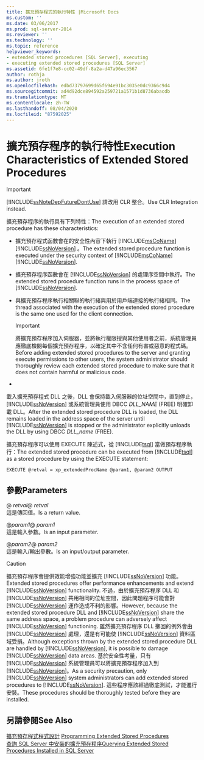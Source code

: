 ```yaml
---
title: 擴充預存程式的執行特性 |Microsoft Docs
ms.custom: ''
ms.date: 03/06/2017
ms.prod: sql-server-2014
ms.reviewer: ''
ms.technology: ''
ms.topic: reference
helpviewer_keywords:
- extended stored procedures [SQL Server], executing
- executing extended stored procedures [SQL Server]
ms.assetid: 6fe1f7e8-cc02-49df-8a2a-d47a96ec3567
author: rothja
ms.author: jroth
ms.openlocfilehash: edbd73797699d65f694e91bc3035e0dc9366c9d4
ms.sourcegitcommit: ad4d92dce894592a259721a1571b1d8736abacdb
ms.translationtype: MT
ms.contentlocale: zh-TW
ms.lasthandoff: 08/04/2020
ms.locfileid: "87592025"
---
```

# <a name="execution-characteristics-of-extended-stored-procedures"></a><span data-ttu-id="a8d21-102">擴充預存程序的執行特性</span><span class="sxs-lookup"><span data-stu-id="a8d21-102">Execution Characteristics of Extended Stored Procedures</span></span>
    
> [!IMPORTANT]  
>  [!INCLUDE[ssNoteDepFutureDontUse](../../includes/ssnotedepfuturedontuse-md.md)] <span data-ttu-id="a8d21-103">請改用 CLR 整合。</span><span class="sxs-lookup"><span data-stu-id="a8d21-103">Use CLR Integration instead.</span></span>  
  
 <span data-ttu-id="a8d21-104">擴充預存程序的執行具有下列特性：</span><span class="sxs-lookup"><span data-stu-id="a8d21-104">The execution of an extended stored procedure has these characteristics:</span></span>  
  
-   <span data-ttu-id="a8d21-105">擴充預存程式函數會在的安全性內容下執行 [!INCLUDE[msCoName](../../includes/msconame-md.md)] [!INCLUDE[ssNoVersion](../../includes/ssnoversion-md.md)] 。</span><span class="sxs-lookup"><span data-stu-id="a8d21-105">The extended stored procedure function is executed under the security context of [!INCLUDE[msCoName](../../includes/msconame-md.md)] [!INCLUDE[ssNoVersion](../../includes/ssnoversion-md.md)].</span></span>  
  
-   <span data-ttu-id="a8d21-106">擴充預存程序函數會在 [!INCLUDE[ssNoVersion](../../includes/ssnoversion-md.md)] 的處理序空間中執行。</span><span class="sxs-lookup"><span data-stu-id="a8d21-106">The extended stored procedure function runs in the process space of [!INCLUDE[ssNoVersion](../../includes/ssnoversion-md.md)].</span></span>  
  
-   <span data-ttu-id="a8d21-107">與擴充預存程序執行相關聯的執行緒與用於用戶端連接的執行緒相同。</span><span class="sxs-lookup"><span data-stu-id="a8d21-107">The thread associated with the execution of the extended stored procedure is the same one used for the client connection.</span></span>  
  
    > [!IMPORTANT]  
    >  <span data-ttu-id="a8d21-108">將擴充預存程序加入伺服器，並將執行權限授與其他使用者之前，系統管理員應徹底檢閱每個擴充預存程序，以確定其中不含任何有害或惡意的程式碼。</span><span class="sxs-lookup"><span data-stu-id="a8d21-108">Before adding extended stored procedures to the server and granting execute permissions to other users, the system administrator should thoroughly review each extended stored procedure to make sure that it does not contain harmful or malicious code.</span></span>  
  
-  
  
 <span data-ttu-id="a8d21-109">載入擴充預存程式 DLL 之後，DLL 會保持載入伺服器的位址空間中，直到停止， [!INCLUDE[ssNoVersion](../../includes/ssnoversion-md.md)] 或系統管理員使用 DBCC *DLL_NAME* (FREE) 明確卸載 DLL。</span><span class="sxs-lookup"><span data-stu-id="a8d21-109">After the extended stored procedure DLL is loaded, the DLL remains loaded in the address space of the server until [!INCLUDE[ssNoVersion](../../includes/ssnoversion-md.md)] is stopped or the administrator explicitly unloads the DLL by using DBCC *DLL_name* (FREE).</span></span>  
  
 <span data-ttu-id="a8d21-110">擴充預存程序可以使用 EXECUTE 陳述式，從 [!INCLUDE[tsql](../../includes/tsql-md.md)] 當做預存程序執行：</span><span class="sxs-lookup"><span data-stu-id="a8d21-110">The extended stored procedure can be executed from [!INCLUDE[tsql](../../includes/tsql-md.md)] as a stored procedure by using the EXECUTE statement:</span></span>  
  
```  
EXECUTE @retval = xp_extendedProcName @param1, @param2 OUTPUT  
```  
  
## <a name="parameters"></a><span data-ttu-id="a8d21-111">參數</span><span class="sxs-lookup"><span data-stu-id="a8d21-111">Parameters</span></span>  
 <span data-ttu-id="a8d21-112">\@ *retval*</span><span class="sxs-lookup"><span data-stu-id="a8d21-112">\@ *retval*</span></span>  
 <span data-ttu-id="a8d21-113">這是傳回值。</span><span class="sxs-lookup"><span data-stu-id="a8d21-113">Is a return value.</span></span>  
  
 <span data-ttu-id="a8d21-114">\@*param1*</span><span class="sxs-lookup"><span data-stu-id="a8d21-114">\@ *param1*</span></span>  
 <span data-ttu-id="a8d21-115">這是輸入參數。</span><span class="sxs-lookup"><span data-stu-id="a8d21-115">Is an input parameter.</span></span>  
  
 <span data-ttu-id="a8d21-116">\@*param2*</span><span class="sxs-lookup"><span data-stu-id="a8d21-116">\@ *param2*</span></span>  
 <span data-ttu-id="a8d21-117">這是輸入/輸出參數。</span><span class="sxs-lookup"><span data-stu-id="a8d21-117">Is an input/output parameter.</span></span>  
  
> [!CAUTION]  
>  <span data-ttu-id="a8d21-118">擴充預存程序會提供效能增強功能並擴充 [!INCLUDE[ssNoVersion](../../includes/ssnoversion-md.md)] 功能。</span><span class="sxs-lookup"><span data-stu-id="a8d21-118">Extended stored procedures offer performance enhancements and extend [!INCLUDE[ssNoVersion](../../includes/ssnoversion-md.md)] functionality.</span></span> <span data-ttu-id="a8d21-119">不過，由於擴充預存程序 DLL 和 [!INCLUDE[ssNoVersion](../../includes/ssnoversion-md.md)] 共用相同的位址空間，因此問題程序可能會對 [!INCLUDE[ssNoVersion](../../includes/ssnoversion-md.md)] 運作造成不利的影響。</span><span class="sxs-lookup"><span data-stu-id="a8d21-119">However, because the extended stored procedure DLL and [!INCLUDE[ssNoVersion](../../includes/ssnoversion-md.md)] share the same address space, a problem procedure can adversely affect [!INCLUDE[ssNoVersion](../../includes/ssnoversion-md.md)] functioning.</span></span> <span data-ttu-id="a8d21-120">雖然擴充預存程序 DLL 擲回的例外會由 [!INCLUDE[ssNoVersion](../../includes/ssnoversion-md.md)] 處理，還是有可能使 [!INCLUDE[ssNoVersion](../../includes/ssnoversion-md.md)] 資料區域受損。</span><span class="sxs-lookup"><span data-stu-id="a8d21-120">Although exceptions thrown by the extended stored procedure DLL are handled by [!INCLUDE[ssNoVersion](../../includes/ssnoversion-md.md)], it is possible to damage [!INCLUDE[ssNoVersion](../../includes/ssnoversion-md.md)] data areas.</span></span> <span data-ttu-id="a8d21-121">基於安全性考量，只有 [!INCLUDE[ssNoVersion](../../includes/ssnoversion-md.md)] 系統管理員可以將擴充預存程序加入到 [!INCLUDE[ssNoVersion](../../includes/ssnoversion-md.md)]。</span><span class="sxs-lookup"><span data-stu-id="a8d21-121">As a security precaution, only [!INCLUDE[ssNoVersion](../../includes/ssnoversion-md.md)] system administrators can add extended stored procedures to [!INCLUDE[ssNoVersion](../../includes/ssnoversion-md.md)].</span></span> <span data-ttu-id="a8d21-122">這些程序應該經過徹底測試，才能進行安裝。</span><span class="sxs-lookup"><span data-stu-id="a8d21-122">These procedures should be thoroughly tested before they are installed.</span></span>  
  
## <a name="see-also"></a><span data-ttu-id="a8d21-123">另請參閱</span><span class="sxs-lookup"><span data-stu-id="a8d21-123">See Also</span></span>  
 <span data-ttu-id="a8d21-124">[擴充預存程式程式設計](database-engine-extended-stored-procedures-programming.md) </span><span class="sxs-lookup"><span data-stu-id="a8d21-124">[Programming Extended Stored Procedures](database-engine-extended-stored-procedures-programming.md) </span></span>  
 [<span data-ttu-id="a8d21-125">查詢 SQL Server 中安裝的擴充預存程序</span><span class="sxs-lookup"><span data-stu-id="a8d21-125">Querying Extended Stored Procedures Installed in SQL Server</span></span>](querying-extended-stored-procedures-installed-in-sql-server.md)  
  
  
